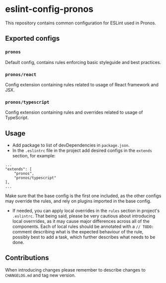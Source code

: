 # eslint-config-pronos

This repository contains common configuration for ESLint used in Pronos.

## Exported configs

### `pronos`

Default config, contains rules enforcing basic styleguide and best practices.

### `pronos/react`

Config extension containing rules related to usage of React framework and JSX.

### `pronos/typescript`

Config extension containing rules and overrides related to usage of TypeScript.

## Usage

- Add package to list of devDependencies in `package.json`.
- In the `.eslintrc` file in the project add desired configs in the `extends` section, for example:

```
...
"extends": [
    "pronos",
    "pronos/typescript"
],
...
```

Make sure that the base config is the first one included, as the other configs may override the rules, and rely on plugins imported in the base config.

- If needed, you can apply local overrides in the `rules` section in project's `.eslintrc`. That being said, please be very cautious about introducing local overrrides, as it may cause major differences across all of the components. Each of local rules should be annotated with a `// TODO:` comment describing what is the expected behaviour of the rule, possibly best to add a task, which further describes what needs to be done.

## Contributions

When introducing changes please remember to describe changes to `CHANGELOG.md` and tag new version.
